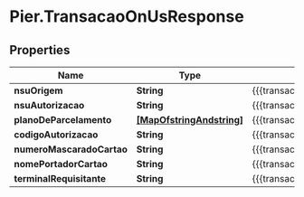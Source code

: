 # Pier.TransacaoOnUsResponse

## Properties
Name | Type | Description | Notes
------------ | ------------- | ------------- | -------------
**nsuOrigem** | **String** | {{{transacao_on_us_response_nsu_origem_value}}} | [optional] 
**nsuAutorizacao** | **String** | {{{transacao_on_us_response_nsu_autorizacao_value}}} | [optional] 
**planoDeParcelamento** | [**[MapOfstringAndstring]**](MapOfstringAndstring.md) | {{{transacao_on_us_response_plano_de_parcelamento_value}}} | [optional] 
**codigoAutorizacao** | **String** | {{{transacao_on_us_response_codigo_autorizacao_value}}} | [optional] 
**numeroMascaradoCartao** | **String** | {{{transacao_on_us_response_numero_mascarado_cartao_value}}} | [optional] 
**nomePortadorCartao** | **String** | {{{transacao_on_us_response_nome_portador_cartao_value}}} | [optional] 
**terminalRequisitante** | **String** | {{{transacao_on_us_response_terminal_requisitante_value}}} | 


